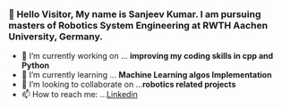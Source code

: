 ### 👋 Hello Visitor, My name is Sanjeev Kumar. I am pursuing masters of Robotics System Engineering at RWTH Aachen University, Germany. 

- 🔭 I’m currently working on ... **improving my coding skills in cpp and Python**
- 🌱 I’m currently learning ... **Machine Learning algos Implementation**
- 👯 I’m looking to collaborate on ...**robotics related projects**
- 📫 How to reach me: ...[Linkedin](www.linkedin.com/in/sanjeev-kumar-749612120)
